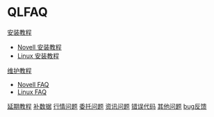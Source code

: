 # QLFAQ

[安装教程]()

  * [Novell 安装教程](novellsetup.md)
  * [Linux  安装教程](linuxsetup.md)

[维护教程]()

  * [Novell FAQ](novellfaq.md)
  * [Linux  FAQ](linuxfaq.md)

[延期教程](upgrade.md)
[补数据](sysdata.md)
[行情问题](hq.md)
[委托问题](wt.md)
[资讯问题](xlinfo.md)
[错误代码](error.md)
[其他问题](other.md)
[bug反馈](bug.md)
